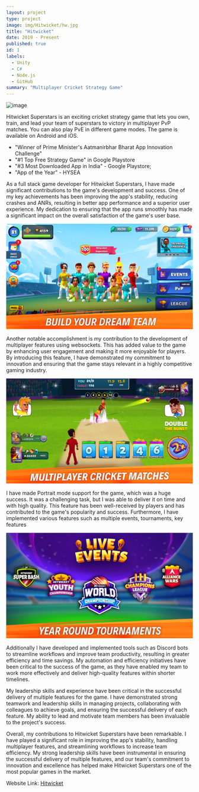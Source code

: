 ```yaml
---
layout: project
type: project
image: img/Hitwicket/hw.jpg
title: "Hitwicket"
date: 2019 - Present
published: true
id: 1
labels:
  - Unity
  - C#
  - Node.js
  - GitHub
summary: "Multiplayer Cricket Strategy Game"
---
```


![image](img/Hitwicket/header.jpg)

Hitwicket Superstars is an exciting cricket strategy game that lets you own, train, and lead your team of superstars to victory in multiplayer PvP matches. You can also play PvE in different game modes. The game is available on Android and iOS.
<ul>
<li>"Winner of Prime Minister's Aatmanirbhar Bharat App Innovation Challenge"</li>
<li>"#1 Top Free Strategy Game" in Google Playstore</li>
<li>"#3 Most Downloaded App in India" - Google Playstore; </li>
<li>"App of the Year" - HYSEA</li>
</ul>



As a full stack game developer for Hitwicket Superstars, I have made significant contributions to the game's development and success. One of my key achievements has been improving the app's stability, reducing crashes and ANRs, resulting in better app performance and a superior user experience. My dedication to ensuring that the app runs smoothly has made a significant impact on the overall satisfaction of the game's user base.

![image](img/Hitwicket/Dashboard.webp)

Another notable accomplishment is my contribution to the development of multiplayer features using websockets. This has added value to the game by enhancing user engagement and making it more enjoyable for players. By introducing this feature, I have demonstrated my commitment to innovation and ensuring that the game stays relevant in a highly competitive gaming industry.

![image](img/Hitwicket/Gameplay.webp)

I have made Portrait mode support for the game, which was a huge success. It was a challenging task, but I was able to deliver it on time and with high quality. This feature has been well-received by players and has contributed to the game's popularity and success. Furthermore, I have implemented various features such as multiple events, tournaments, key features

![image](img/Hitwicket/Events.webp)

Additionally I have developed and implemented tools such as Discord bots to streamline workflows and improve team productivity, resulting in greater efficiency and time savings. My automation and efficiency initiatives have been critical to the success of the game, as they have enabled my team to work more effectively and deliver high-quality features within shorter timelines.

My leadership skills and experience have been critical in the successful delivery of multiple features for the game. I have demonstrated strong teamwork and leadership skills in managing projects, collaborating with colleagues to achieve goals, and ensuring the successful delivery of each feature. My ability to lead and motivate team members has been invaluable to the project's success.

Overall, my contributions to Hitwicket Superstars have been remarkable. I have played a significant role in improving the app's stability, handling multiplayer features, and streamlining workflows to increase team efficiency. My strong leadership skills have been instrumental in ensuring the successful delivery of multiple features, and our team's commitment to innovation and excellence has helped make Hitwicket Superstars one of the most popular games in the market.



Website Link: <a href="https://hitwicket.com"><i class="large github icon "></i>Hitwicket</a>
